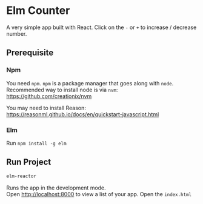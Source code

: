 # Elm Counter

A very simple app built with React.
Click on the `-` or `+` to increase / decrease number.

## Prerequisite

### Npm

You need `npm`.
`npm` is a package manager that goes along with `node`.
Recommended way to install node is via `nvm`: https://github.com/creationix/nvm

You may need to install Reason: https://reasonml.github.io/docs/en/quickstart-javascript.html

### Elm

Run `npm install -g elm`

## Run Project

```sh
elm-reactor
```
Runs the app in the development mode.<br>
Open [http://localhost:8000](http://localhost:8000) to view a list of your app.
Open the `index.html`
